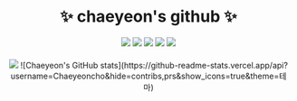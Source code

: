 <!DOCTYPE html>
<html lang="en">
<head>
  <meta charset="UTF-8">
  <meta name="viewport" content="width=device-width, initial-scale=1.0">
</head>
<body>
  <h1 style="text-align: center;">✨ chaeyeon's github ✨</h1>
  <div style="text-align: center;">
    <img class="badge" src="https://img.shields.io/badge/Python-3178C6?style=flat&logo=Python&logoColor=white"/>
    <img class="badge" src="https://img.shields.io/badge/HTML5-E34F26?style=flat&logo=HTML5&logoColor=white"/>
    <img class="badge" src="https://img.shields.io/badge/JavaScript-F7DF1E?style=flat&logo=JavaScript&logoColor=white"/>
    <img class="badge" src="https://img.shields.io/badge/Jupyter-F37626?style=flat&logo=Jupyter&logoColor=white"/>
    <img class="badge" src="https://img.shields.io/badge/C-A8B9CC?style=flat&logo=C&logoColor=white"/>
  </div>
  <div class="container" style="text-align: center; margin-top: 20px;">
    <img src="https://github-readme-stats.vercel.app/api/top-langs/?username=Chaeyeoncho&layout=compact"/>
    ![Chaeyeon's GitHub stats](https://github-readme-stats.vercel.app/api?username=Chaeyeoncho&hide=contribs,prs&show_icons=true&theme=테마)
</body>
</html>
